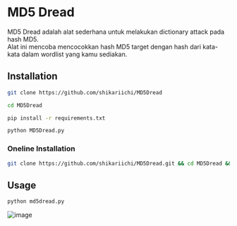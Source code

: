# MD5 Dread
MD5 Dread adalah alat sederhana untuk melakukan dictionary attack pada hash MD5.  
Alat ini mencoba mencocokkan hash MD5 target dengan hash dari kata-kata dalam wordlist yang kamu sediakan.

## Installation
``` bash
git clone https://github.com/shikariichi/MD5Dread
```
``` bash
cd MD5Dread
```
``` bash
pip install -r requirements.txt
```
``` bash
python MD5Dread.py
```
### Oneline Installation
``` bash
git clone https://github.com/shikariichi/MD5Dread.git && cd MD5Dread && pip install -r requirements.txt && python md5dread.py
```

## Usage
``` bash
python md5dread.py
```
![image](https://github.com/user-attachments/assets/41a2033f-4647-472e-9539-9616cd16b5e1)
